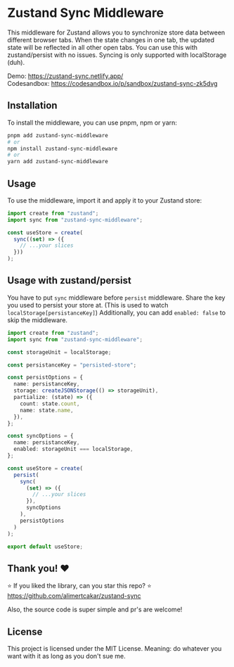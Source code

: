 # Zustand Sync Middleware

This middleware for Zustand allows you to synchronize store data between different browser tabs. When the state changes in one tab, the updated state will be reflected in all other open tabs. You can use this with zustand/persist with no issues.
Syncing is only supported with localStorage (duh).

Demo: https://zustand-sync.netlify.app/  
Codesandbox: https://codesandbox.io/p/sandbox/zustand-sync-zk5dvg

## Installation

To install the middleware, you can use pnpm, npm or yarn:

```sh
pnpm add zustand-sync-middleware
# or
npm install zustand-sync-middleware
# or
yarn add zustand-sync-middleware
```

## Usage

To use the middleware, import it and apply it to your Zustand store:

```typescript
import create from "zustand";
import sync from "zustand-sync-middleware";

const useStore = create(
  sync((set) => ({
    // ...your slices
  }))
);
```

## Usage with zustand/persist

You have to put `sync` middleware before `persist` middleware. Share the key you used to persist your store at. (This is used to watch `localStorage[persistanceKey]`)
Additionally, you can add `enabled: false` to skip the middleware.

```typescript
import create from "zustand";
import sync from "zustand-sync-middleware";

const storageUnit = localStorage;

const persistanceKey = "persisted-store";

const persistOptions = {
  name: persistanceKey,
  storage: createJSONStorage(() => storageUnit),
  partialize: (state) => ({
    count: state.count,
    name: state.name,
  }),
};

const syncOptions = {
  name: persistanceKey,
  enabled: storageUnit === localStorage,
};

const useStore = create(
  persist(
    sync(
      (set) => ({
        // ...your slices
      }),
      syncOptions
    ),
    persistOptions
  )
);

export default useStore;
```

## Thank you! ❤️

⭐ If you liked the library, can you star this repo? ⭐
https://github.com/alimertcakar/zustand-sync

Also, the source code is super simple and pr's are welcome!

## License

This project is licensed under the MIT License. Meaning: do whatever you want with it as long as you don't sue me.
